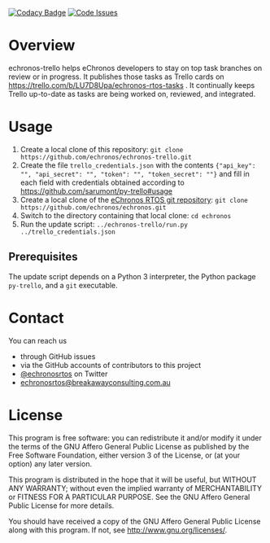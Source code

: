 [![Codacy Badge](https://api.codacy.com/project/badge/Grade/72880fd2c1dc4f87ae4b7496c79573ec)](https://www.codacy.com/app/stefangotz/echronos-trello?utm_source=github.com&amp;utm_medium=referral&amp;utm_content=echronos/echronos-trello&amp;utm_campaign=Badge_Grade)
[![Code Issues](https://www.quantifiedcode.com/api/v1/project/5b06ae32cd264bdea665df93d1723f51/badge.svg)](https://www.quantifiedcode.com/app/project/5b06ae32cd264bdea665df93d1723f51)

# Overview

echronos-trello helps eChronos developers to stay on top task branches on review or in progress.
It publishes those tasks as Trello cards on https://trello.com/b/LU7D8Upa/echronos-rtos-tasks .
It continually keeps Trello up-to-date as tasks are being worked on, reviewed, and integrated.


# Usage

1. Create a local clone of this repository: `git clone https://github.com/echronos/echronos-trello.git`
2. Create the file `trello_credentials.json` with the contents `{"api_key": "", "api_secret": "", "token": "", "token_secret": ""}` and fill in each field with credentials obtained according to https://github.com/sarumont/py-trello#usage
3. Create a local clone of the [eChronos RTOS git repository](https://github.com/echronos/echronos): `git clone https://github.com/echronos/echronos.git`
4. Switch to the directory containing that local clone: `cd echronos`
5. Run the update script: `../echronos-trello/run.py ../trello_credentials.json`

## Prerequisites

The update script depends on a Python 3 interpreter, the Python package `py-trello`, and a `git` executable.


# Contact

You can reach us

- through GitHub issues
- via the GitHub accounts of contributors to this project
- [@echronosrtos](https://twitter.com/echronosrtos) on Twitter
- echronosrtos@breakawayconsulting.com.au


# License

This program is free software:
you can redistribute it and/or modify it under the terms of the GNU Affero General Public License as published by the Free Software Foundation, either version 3 of the License, or (at your option) any later version.

This program is distributed in the hope that it will be useful, but WITHOUT ANY WARRANTY; without even the implied warranty of MERCHANTABILITY or FITNESS FOR A PARTICULAR PURPOSE.
See the GNU Affero General Public License for more details.

You should have received a copy of the GNU Affero General Public License along with this program.  If not, see <http://www.gnu.org/licenses/>.
